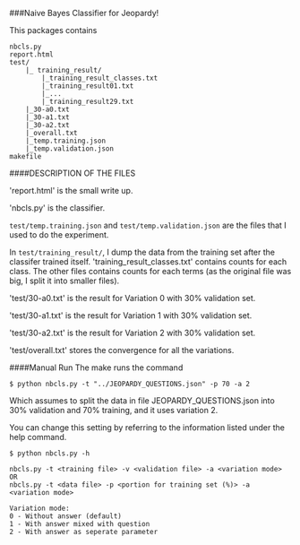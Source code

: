 ###Naive Bayes Classifier for Jeopardy!

This packages contains

```
nbcls.py
report.html
test/
	|_ training_result/
		|_training_result_classes.txt
		|_training_result01.txt
		|_...
		|_training_result29.txt
	|_30-a0.txt
	|_30-a1.txt
	|_30-a2.txt
	|_overall.txt
	|_temp.training.json
	|_temp.validation.json
makefile
```


####DESCRIPTION OF THE FILES

'report.html' is the small write up.

'nbcls.py' is the classifier.

`test/temp.training.json` and `test/temp.validation.json` are the files that I used to do the experiment.

In `test/training_result/`, I dump the data from the training set after the classifer trained itself. 'training_result_classes.txt' contains counts for each class. The other files contains counts for each terms (as the original file was big, I split it into smaller files).

'test/30-a0.txt' is the result for Variation 0 with 30% validation set.

'test/30-a1.txt' is the result for Variation 1 with 30% validation set.

'test/30-a2.txt' is the result for Variation 2 with 30% validation set.

'test/overall.txt' stores the convergence for all the variations.


####Manual Run
The make runs the command
```
$ python nbcls.py -t "../JEOPARDY_QUESTIONS.json" -p 70 -a 2
```
Which assumes to split the data in file JEOPARDY_QUESTIONS.json into 30% validation and 70% training, and it uses variation 2.

You can change this setting by referring to the information listed under the help command.
```
$ python nbcls.py -h

nbcls.py -t <training file> -v <validation file> -a <variation mode>
OR
nbcls.py -t <data file> -p <portion for training set (%)> -a <variation mode>

Variation mode:
0 - Without answer (default)
1 - With answer mixed with question
2 - With answer as seperate parameter

```
